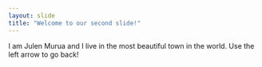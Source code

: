 ```yaml
---
layout: slide
title: "Welcome to our second slide!"
---
```

I am Julen Murua and I live in the most beautiful town in the world.
Use the left arrow to go back!
